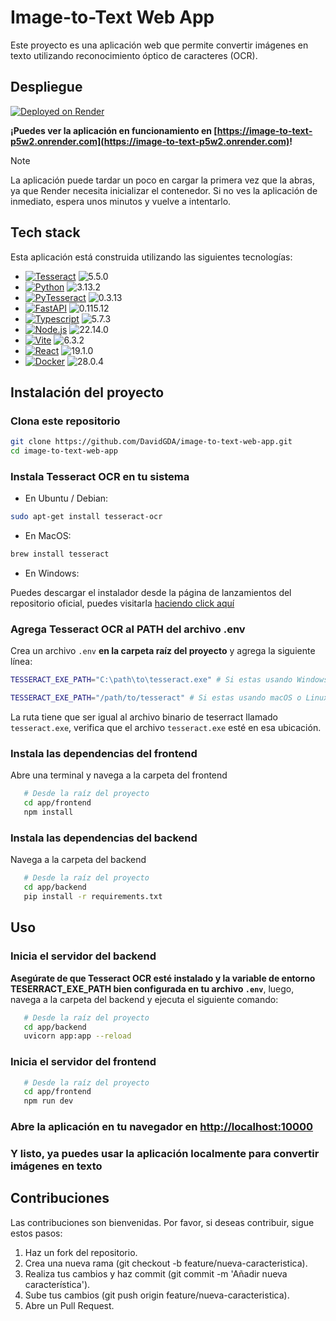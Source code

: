 # Image-to-Text Web App

Este proyecto es una aplicación web que permite convertir imágenes en texto utilizando reconocimiento óptico de caracteres (OCR).

## Despliegue

[![Deployed on Render](https://img.shields.io/badge/Deployed_on_Render-%23000000.svg?style=for-the-badge&logo=render&logoColor=white)](https://render.com/)

**¡Puedes ver la aplicación en funcionamiento en [https://image-to-text-p5w2.onrender.com](https://image-to-text-p5w2.onrender.com)!**

> [!NOTE]
> La aplicación puede tardar un poco en cargar la primera vez que la abras, ya que Render necesita inicializar el contenedor. Si no ves la aplicación de inmediato, espera unos minutos y vuelve a intentarlo.

## Tech stack

Esta aplicación está construida utilizando las siguientes tecnologías:

- [![Tesseract](https://img.shields.io/badge/Tesseract-green?style=for-the-badge&logo=tesseract)](https://tesseract-ocr.github.io/) ![5.5.0](https://img.shields.io/badge/5.5.0-gray?style=for-the-badge)
- [![Python](https://img.shields.io/badge/Python-3776AB?style=for-the-badge&logo=python&logoColor=white)](https://www.python.org/) ![3.13.2](https://img.shields.io/badge/3.13.3-gray?style=for-the-badge)
- [![PyTesseract](https://img.shields.io/badge/PyTeserract-green?style=for-the-badge&logo=python&logoColor=white)](https://pypi.org/project/pytesseract/) ![0.3.13](https://img.shields.io/badge/0.3.13-gray?style=for-the-badge)
- [![FastAPI](https://img.shields.io/badge/FastAPI-005571?style=for-the-badge&logo=fastapi)](https://fastapi.tiangolo.com/) ![0.115.12](https://img.shields.io/badge/0.115.12-gray?style=for-the-badge)
- [![Typescript](https://img.shields.io/badge/TypeScript-3178C6?style=for-the-badge&logo=typescript&logoColor=white)](https://www.typescriptlang.org/) ![5.7.3](https://img.shields.io/badge/5.7.3-gray?style=for-the-badge)
- [![Node.js](https://img.shields.io/badge/Node.js-339933?style=for-the-badge&logo=node.js&logoColor=white)](https://nodejs.org/) ![22.14.0](https://img.shields.io/badge/22.14.0-gray?style=for-the-badge)
- [![Vite](https://img.shields.io/badge/Vite-646CFF?style=for-the-badge&logo=vite&logoColor=white)](https://vitejs.dev/) ![6.3.2](https://img.shields.io/badge/6.3.2-gray?style=for-the-badge)
- [![React](https://img.shields.io/badge/react-%2320232a.svg?style=for-the-badge&logo=react&logoColor=%2361DAFB)](https://reactjs.org/) ![19.1.0](https://img.shields.io/badge/19.1.0-gray?style=for-the-badge)
- [![Docker](https://img.shields.io/badge/docker-%232496ED.svg?style=for-the-badge&logo=docker&logoColor=white)](https://www.docker.com/) ![28.0.4](https://img.shields.io/badge/28.0.4-gray?style=for-the-badge)

## Instalación del proyecto

### Clona este repositorio

```bash
git clone https://github.com/DavidGDA/image-to-text-web-app.git
cd image-to-text-web-app
```

### Instala Tesseract OCR en tu sistema

- En Ubuntu / Debian:

```bash
sudo apt-get install tesseract-ocr
```

- En MacOS:

```bash
brew install tesseract
```

- En Windows:

Puedes descargar el instalador desde la página de lanzamientos del repositorio oficial, puedes visitarla [haciendo click aquí](https://github.com/tesseract-ocr/tesseract/releases)

### Agrega Tesseract OCR al PATH del archivo .env

Crea un archivo `.env` **en la carpeta raíz del proyecto** y agrega la siguiente línea:

```bash
TESSERACT_EXE_PATH="C:\path\to\tesseract.exe" # Si estas usando Windows
```

```bash
TESSERACT_EXE_PATH="/path/to/tesseract" # Si estas usando macOS o Linux
```

La ruta tiene que ser igual al archivo binario de teserract llamado `tesseract.exe`, verifica que el archivo `tesseract.exe` esté en esa ubicación.

### Instala las dependencias del frontend

Abre una terminal y navega a la carpeta del frontend

```bash
   # Desde la raíz del proyecto
   cd app/frontend
   npm install
```

### Instala las dependencias del backend

Navega a la carpeta del backend

```bash
   # Desde la raíz del proyecto
   cd app/backend
   pip install -r requirements.txt
```

## Uso

### Inicia el servidor del backend

**Asegúrate de que Tesseract OCR esté instalado y la variable de entorno TESERRACT_EXE_PATH bien configurada en tu archivo `.env`**, luego, navega a la carpeta del backend y ejecuta el siguiente comando:

```bash
   # Desde la raíz del proyecto
   cd app/backend
   uvicorn app:app --reload
```

### Inicia el servidor del frontend

```bash
   # Desde la raíz del proyecto
   cd app/frontend
   npm run dev
```

### Abre la aplicación en tu navegador en [http://localhost:10000](http://localhost:10000)

### Y listo, ya puedes usar la aplicación localmente para convertir imágenes en texto

## Contribuciones

Las contribuciones son bienvenidas. Por favor, si deseas contribuir, sigue estos pasos:

1. Haz un fork del repositorio.
2. Crea una nueva rama (git checkout -b feature/nueva-caracteristica).
3. Realiza tus cambios y haz commit (git commit -m 'Añadir nueva característica').
4. Sube tus cambios (git push origin feature/nueva-caracteristica).
5. Abre un Pull Request.
